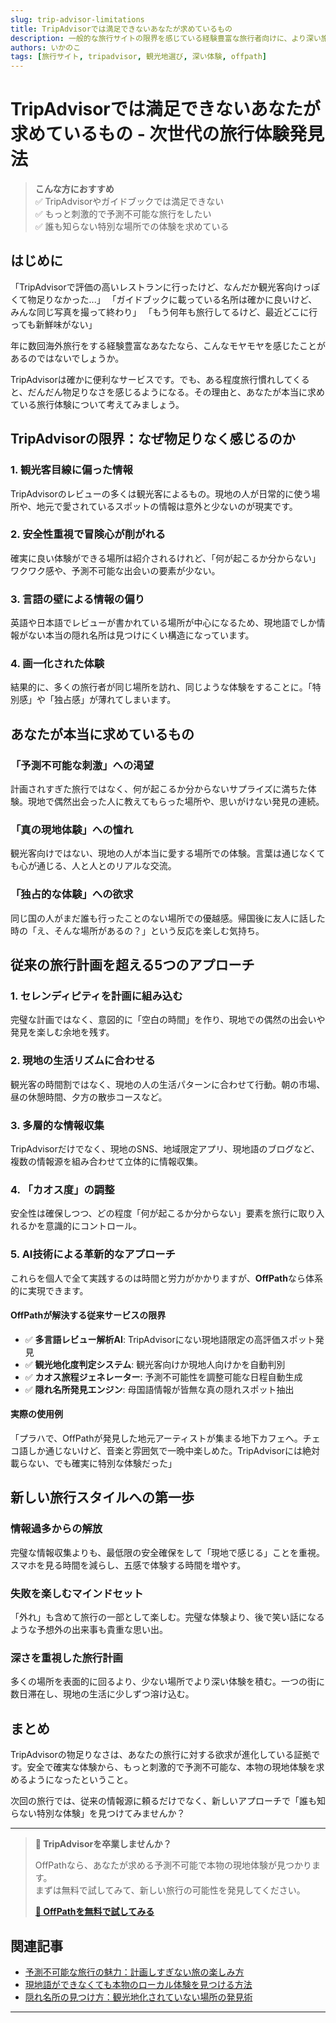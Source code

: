 ```yaml
---
slug: trip-advisor-limitations
title: TripAdvisorでは満足できないあなたが求めているもの
description: 一般的な旅行サイトの限界を感じている経験豊富な旅行者向けに、より深い旅行体験を見つける方法をご提案します。
authors: いかのこ
tags: [旅行サイト, tripadvisor, 観光地選び, 深い体験, offpath]
---
```


# TripAdvisorでは満足できないあなたが求めているもの - 次世代の旅行体験発見法

> **こんな方におすすめ**  
> ✅ TripAdvisorやガイドブックでは満足できない  
> ✅ もっと刺激的で予測不可能な旅行をしたい  
> ✅ 誰も知らない特別な場所での体験を求めている  

## はじめに

「TripAdvisorで評価の高いレストランに行ったけど、なんだか観光客向けっぽくて物足りなかった...」
「ガイドブックに載っている名所は確かに良いけど、みんな同じ写真を撮って終わり」
「もう何年も旅行してるけど、最近どこに行っても新鮮味がない」

年に数回海外旅行をする経験豊富なあなたなら、こんなモヤモヤを感じたことがあるのではないでしょうか。

TripAdvisorは確かに便利なサービスです。でも、ある程度旅行慣れしてくると、だんだん物足りなさを感じるようになる。その理由と、あなたが本当に求めている旅行体験について考えてみましょう。

## TripAdvisorの限界：なぜ物足りなく感じるのか

### 1. 観光客目線に偏った情報

TripAdvisorのレビューの多くは観光客によるもの。現地の人が日常的に使う場所や、地元で愛されているスポットの情報は意外と少ないのが現実です。

### 2. 安全性重視で冒険心が削がれる

確実に良い体験ができる場所は紹介されるけれど、「何が起こるか分からない」ワクワク感や、予測不可能な出会いの要素が少ない。

### 3. 言語の壁による情報の偏り

英語や日本語でレビューが書かれている場所が中心になるため、現地語でしか情報がない本当の隠れ名所は見つけにくい構造になっています。

### 4. 画一化された体験

結果的に、多くの旅行者が同じ場所を訪れ、同じような体験をすることに。「特別感」や「独占感」が薄れてしまいます。

## あなたが本当に求めているもの

### 「予測不可能な刺激」への渇望

計画されすぎた旅行ではなく、何が起こるか分からないサプライズに満ちた体験。現地で偶然出会った人に教えてもらった場所や、思いがけない発見の連続。

### 「真の現地体験」への憧れ

観光客向けではない、現地の人が本当に愛する場所での体験。言葉は通じなくても心が通じる、人と人とのリアルな交流。

### 「独占的な体験」への欲求

同じ国の人がまだ誰も行ったことのない場所での優越感。帰国後に友人に話した時の「え、そんな場所があるの？」という反応を楽しむ気持ち。

## 従来の旅行計画を超える5つのアプローチ

### 1. セレンディピティを計画に組み込む

完璧な計画ではなく、意図的に「空白の時間」を作り、現地での偶然の出会いや発見を楽しむ余地を残す。

### 2. 現地の生活リズムに合わせる

観光客の時間割ではなく、現地の人の生活パターンに合わせて行動。朝の市場、昼の休憩時間、夕方の散歩コースなど。

### 3. 多層的な情報収集

TripAdvisorだけでなく、現地のSNS、地域限定アプリ、現地語のブログなど、複数の情報源を組み合わせて立体的に情報収集。

### 4. 「カオス度」の調整

安全性は確保しつつ、どの程度「何が起こるか分からない」要素を旅行に取り入れるかを意識的にコントロール。

### 5. AI技術による革新的なアプローチ

これらを個人で全て実践するのは時間と労力がかかりますが、**OffPath**なら体系的に実現できます。

#### OffPathが解決する従来サービスの限界
- ✅ **多言語レビュー解析AI**: TripAdvisorにない現地語限定の高評価スポット発見
- ✅ **観光地化度判定システム**: 観光客向けか現地人向けかを自動判別
- ✅ **カオス旅程ジェネレーター**: 予測不可能性を調整可能な日程自動生成
- ✅ **隠れ名所発見エンジン**: 母国語情報が皆無な真の隠れスポット抽出

#### 実際の使用例
「プラハで、OffPathが発見した地元アーティストが集まる地下カフェへ。チェコ語しか通じないけど、音楽と雰囲気で一晩中楽しめた。TripAdvisorには絶対載らない、でも確実に特別な体験だった」

## 新しい旅行スタイルへの第一歩

### 情報過多からの解放

完璧な情報収集よりも、最低限の安全確保をして「現地で感じる」ことを重視。スマホを見る時間を減らし、五感で体験する時間を増やす。

### 失敗を楽しむマインドセット

「外れ」も含めて旅行の一部として楽しむ。完璧な体験より、後で笑い話になるような予想外の出来事も貴重な思い出。

### 深さを重視した旅行計画

多くの場所を表面的に回るより、少ない場所でより深い体験を積む。一つの街に数日滞在し、現地の生活に少しずつ溶け込む。

## まとめ

TripAdvisorの物足りなさは、あなたの旅行に対する欲求が進化している証拠です。安全で確実な体験から、もっと刺激的で予測不可能な、本物の現地体験を求めるようになったということ。

次回の旅行では、従来の情報源に頼るだけでなく、新しいアプローチで「誰も知らない特別な体験」を見つけてみませんか？

---

> **🌟 TripAdvisorを卒業しませんか？**  
> 
> OffPathなら、あなたが求める予測不可能で本物の現地体験が見つかります。  
> まずは無料で試してみて、新しい旅行の可能性を発見してください。
> 
> **[📱 OffPathを無料で試してみる](#)**

## 関連記事
- [予測不可能な旅行の魅力：計画しすぎない旅の楽しみ方](#)
- [現地語ができなくても本物のローカル体験を見つける方法](#)
- [隠れ名所の見つけ方：観光地化されていない場所の発見術](#)

---